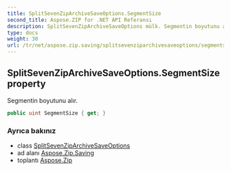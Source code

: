 ```yaml
---
title: SplitSevenZipArchiveSaveOptions.SegmentSize
second_title: Aspose.ZIP for .NET API Referansı
description: SplitSevenZipArchiveSaveOptions mülk. Segmentin boyutunu alır.
type: docs
weight: 30
url: /tr/net/aspose.zip.saving/splitsevenziparchivesaveoptions/segmentsize/
---
```

## SplitSevenZipArchiveSaveOptions.SegmentSize property

Segmentin boyutunu alır.

```csharp
public uint SegmentSize { get; }
```

### Ayrıca bakınız

* class [SplitSevenZipArchiveSaveOptions](../)
* ad alanı [Aspose.Zip.Saving](../../splitsevenziparchivesaveoptions/)
* toplantı [Aspose.Zip](../../../)


